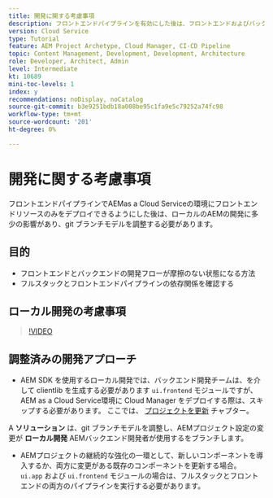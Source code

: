 ```yaml
---
title: 開発に関する考慮事項
description: フロントエンドパイプラインを有効にした後は、フロントエンドおよびバックエンドの開発プロセスへの影響を考慮します。
version: Cloud Service
type: Tutorial
feature: AEM Project Archetype, Cloud Manager, CI-CD Pipeline
topic: Content Management, Development, Development, Architecture
role: Developer, Architect, Admin
level: Intermediate
kt: 10689
mini-toc-levels: 1
index: y
recommendations: noDisplay, noCatalog
source-git-commit: b3e9251bdb18a008be95c1fa9e5c79252a74fc98
workflow-type: tm+mt
source-wordcount: '201'
ht-degree: 0%

---
```



# 開発に関する考慮事項

フロントエンドパイプラインでAEMas a Cloud Serviceの環境にフロントエンドリソースのみをデプロイできるようにした後は、ローカルのAEMの開発に多少の影響があり、git ブランチモデルを調整する必要があります。

## 目的

* フロントエンドとバックエンドの開発フローが摩擦のない状態になる方法
* フルスタックとフロントエンドパイプラインの依存関係を確認する


## ローカル開発の考慮事項

>[!VIDEO](https://video.tv.adobe.com/v/3409421?quality=12&learn=on)


## 調整済みの開発アプローチ

* AEM SDK を使用するローカル開発では、バックエンド開発チームは、を介して clientlib を生成する必要があります `ui.frontend` モジュールですが、AEM as a Cloud Service環境に Cloud Manager をデプロイする際は、スキップする必要があります。 ここでは、 [プロジェクトを更新](update-project.md) チャプター。

A __ソリューション__ は、git ブランチモデルを調整し、AEMプロジェクト設定の変更が __ローカル開発__ AEMバックエンド開発者が使用するをブランチします。


* AEMプロジェクトの継続的な強化の一環として、新しいコンポーネントを導入するか、両方に変更がある既存のコンポーネントを更新する場合。 `ui.app` および `ui.frontend` モジュールの場合は、フルスタックとフロントエンドの両方のパイプラインを実行する必要があります。



